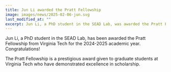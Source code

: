 ```yaml
---
title: Jun Li awarded the Pratt Fellowship
image: images/news/2025-02-06-jun.svg
last_modified_at: ""
excerpt: Jun Li, a PhD student in the SEAD Lab, was awarded the Pratt Fellowship from Virginia Tech for the 2024-2025 academic year. Congratulations!
---
```


Jun Li, a PhD student in the SEAD Lab, has been awarded the Pratt Fellowship from Virginia Tech for the 2024-2025 academic year. Congratulations! 


The Pratt Fellowship is a prestigious award given to graduate students at Virginia Tech who have demonstrated excellence in scholarship.


